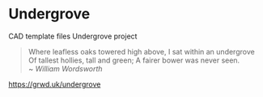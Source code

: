 # Undergrove

CAD template files Undergrove project

> Where leafless oaks towered high above, I sat within an undergrove<br>Of tallest hollies, tall and green; A fairer bower was never seen.  
~ _William Wordsworth_

<https://grwd.uk/undergrove>
